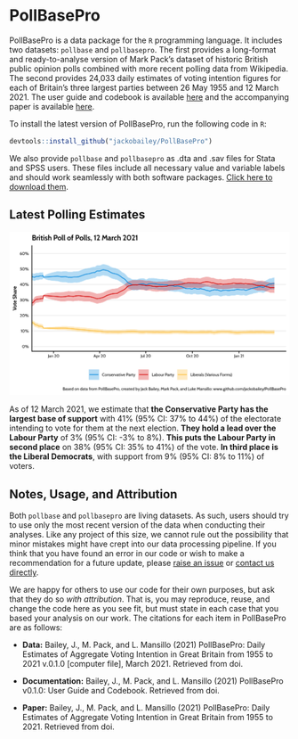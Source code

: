 
<!-- README.md is generated from README.Rmd. Please edit that file -->

# PollBasePro

PollBasePro is a data package for the `R` programming language. It
includes two datasets: `pollbase` and `pollbasepro`. The first provides
a long-format and ready-to-analyse version of Mark Pack’s dataset of
historic British public opinion polls combined with more recent polling
data from Wikipedia. The second provides 24,033 daily estimates of
voting intention figures for each of Britain’s three largest parties
between 26 May 1955 and 12 March 2021. The user guide and codebook is
available
[here](https://github.com/jackobailey/PollBasePro/blob/master/download/userguide.pdf)
and the accompanying paper is available
[here](https://github.com/jackobailey/PollBasePro/blob/master/download/paper.pdf).

To install the latest version of PollBasePro, run the following code in
`R`:

``` r
devtools::install_github("jackobailey/PollBasePro")
```

We also provide `pollbase` and `pollbasepro` as .dta and .sav files for
Stata and SPSS users. These files include all necessary value and
variable labels and should work seamlessly with both software packages.
[Click here to download
them](https://github.com/jackobailey/PollBasePro/tree/master/download).

## Latest Polling Estimates

<center>
<img src="https://raw.githubusercontent.com/jackobailey/PollBasePro/master/documentation/_assets/timeplot_gh.png">
</center>

As of 12 March 2021, we estimate that **the Conservative Party has the
largest base of support** with 41% (95% CI: 37% to 44%) of the
electorate intending to vote for them at the next election. **They hold
a lead over the Labour Party** of 3% (95% CI: -3% to 8%). **This puts
the Labour Party in second place** on 38% (95% CI: 35% to 41%) of the
vote. **In third place is the Liberal Democrats**, with support from 9%
(95% CI: 8% to 11%) of voters.

## Notes, Usage, and Attribution

Both `pollbase` and `pollbasepro` are living datasets. As such, users
should try to use only the most recent version of the data when
conducting their analyses. Like any project of this size, we cannot rule
out the possibility that minor mistakes might have crept into our data
processing pipeline. If you think that you have found an error in our
code or wish to make a recommendation for a future update, please [raise
an issue](https://github.com/jackobailey/PollBasePro/issues) or [contact
us directly](mailto:jack.bailey@manchester.ac.uk).

We are happy for others to use our code for their own purposes, but ask
that they do so *with attribution*. That is, you may reproduce, reuse,
and change the code here as you see fit, but must state in each case
that you based your analysis on our work. The citations for each item in
PollBasePro are as follows:

-   **Data:** Bailey, J., M. Pack, and L. Mansillo (2021) PollBasePro:
    Daily Estimates of Aggregate Voting Intention in Great Britain from
    1955 to 2021 v.0.1.0 \[computer file\], March 2021. Retrieved from
    doi.

-   **Documentation:** Bailey, J., M. Pack, and L. Mansillo (2021)
    PollBasePro v0.1.0: User Guide and Codebook. Retrieved from doi.

-   **Paper:** Bailey, J., M. Pack, and L. Mansillo (2021) PollBasePro:
    Daily Estimates of Aggregate Voting Intention in Great Britain from
    1955 to 2021. Retrieved from doi.
